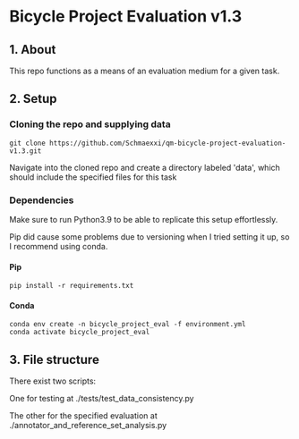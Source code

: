 # Bicycle Project Evaluation v1.3

## 1. About
This repo functions as a means of an evaluation medium for a given task.

## 2. Setup
### Cloning the repo and supplying data
```
git clone https://github.com/Schmaexxi/qm-bicycle-project-evaluation-v1.3.git
```

Navigate into the cloned repo and create a directory labeled 'data', which should include the specified files for this task


### Dependencies
Make sure to run Python3.9 to be able to replicate this setup effortlessly.

Pip did cause some problems due to versioning when I tried setting it up, so I recommend using conda.
#### Pip
```
pip install -r requirements.txt
```

#### Conda
```
conda env create -n bicycle_project_eval -f environment.yml
conda activate bicycle_project_eval
```


## 3. File structure
There exist two scripts:

One for testing at ./tests/test_data_consistency.py

The other for the specified evaluation at ./annotator_and_reference_set_analysis.py

